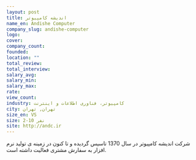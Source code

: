 ```yaml
---
layout: post
title: اندیشه کامپیوتر
name_en: Andishe Computer
company_slug: andishe-computer
logo: 
cover: 
company_count:
founded:
location: ""
total_review: 
total_interview: 
salary_avg: 
salary_min: 
salary_max: 
rate: 
view_count: 
industry: کامپیوتر، فناوری اطلاعات و اینترنت
city: تهران, تهران
size_en: VS
size: 2-10 نفر
site: http://andc.ir
---
```


شرکت اندیشه کامپیوتر در سال 1370 تاسیس گردیده و تا کنون در زمینه ی تولید نرم افزار به سفارش مشتری فعالیت داشته است.
